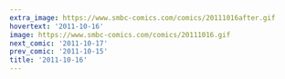 ```yaml
---
extra_image: https://www.smbc-comics.com/comics/20111016after.gif
hovertext: '2011-10-16'
image: https://www.smbc-comics.com/comics/20111016.gif
next_comic: '2011-10-17'
prev_comic: '2011-10-15'
title: '2011-10-16'
---
```



